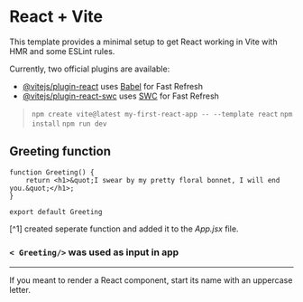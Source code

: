 # React + Vite

This template provides a minimal setup to get React working in Vite with HMR and some ESLint rules.

Currently, two official plugins are available:

- [@vitejs/plugin-react](https://github.com/vitejs/vite-plugin-react/blob/main/packages/plugin-react/README.md) uses [Babel](https://babeljs.io/) for Fast Refresh
- [@vitejs/plugin-react-swc](https://github.com/vitejs/vite-plugin-react-swc) uses [SWC](https://swc.rs/) for Fast Refresh


> ```npm create vite@latest my-first-react-app -- --template react```
>``` npm install ```
>``` npm run dev ```


## Greeting function

```
function Greeting() { 
    return <h1>&quot;I swear by my pretty floral bonnet, I will end you.&quot;</h1>;
}

export default Greeting
``` 
[^1] created seperate function and added it to the *App.jsx* file.
### `< Greeting/>` was used as input in app

---
If you meant to render a React component, start its name with an uppercase letter.



